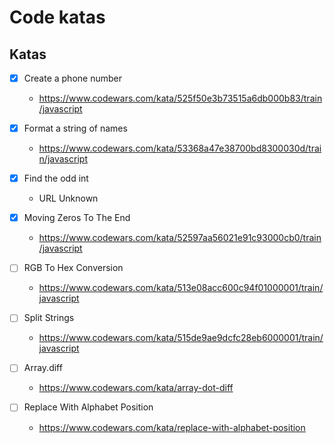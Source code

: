 # Code katas

## Katas

- [x] Create a phone number
  - https://www.codewars.com/kata/525f50e3b73515a6db000b83/train/javascript

- [x] Format a string of names
  - https://www.codewars.com/kata/53368a47e38700bd8300030d/train/javascript

- [x] Find the odd int
  - URL Unknown

- [x] Moving Zeros To The End
  - https://www.codewars.com/kata/52597aa56021e91c93000cb0/train/javascript

- [ ] RGB To Hex Conversion
  - https://www.codewars.com/kata/513e08acc600c94f01000001/train/javascript

- [ ] Split Strings
  - https://www.codewars.com/kata/515de9ae9dcfc28eb6000001/train/javascript

- [ ] Array.diff
  - https://www.codewars.com/kata/array-dot-diff

- [ ] Replace With Alphabet Position
  - https://www.codewars.com/kata/replace-with-alphabet-position
